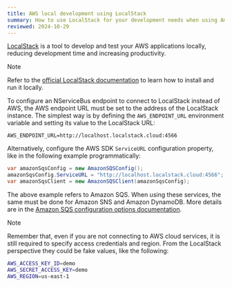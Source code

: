 ```yaml
---
title: AWS local development using LocalStack
summary: How to use LocalStack for your development needs when using Amazon SQS Transport and DynamoDB Persistence
reviewed: 2024-10-29
---
```


[LocalStack](https://www.localstack.cloud/) is a tool to develop and test your AWS applications locally, reducing development time and increasing productivity.

> [!NOTE]
> Refer to the [official LocalStack documentation](https://docs.localstack.cloud/getting-started/installation/) to learn how to install and run it locally.

To configure an NServiceBus endpoint to connect to LocalStack instead of AWS, the AWS endpoint URL must be set to the address of the LocalStack instance. The simplest way is by defining the `AWS_ENDPOINT_URL` environment variable and setting its value to the LocalStack URL:

```
AWS_ENDPOINT_URL=http://localhost.localstack.cloud:4566
```

Alternatively, configure the AWS SDK `ServiceURL` configuration property, like in the following example programmatically:


```csharp
var amazonSqsConfig = new AmazonSQSConfig();
amazonSqsConfig.ServiceURL = "http://localhost.localstack.cloud:4566";
var amazonSqsClient = new AmazonSQSClient(amazonSqsConfig);
```

The above example refers to Amazon SQS. When using these services, the same must be done for Amazon SNS and Amazon DynamoDB. More details are in the [Amazon SQS configuration options documentation](/transports/sqs/configuration-options.md).


> [!NOTE]
> Remember that, even if you are not connecting to AWS cloud services, it is still required to specify access credentials and region.
> From the LocalStack perspective they could be fake values, like the following:
>
> ```bash
> AWS_ACCESS_KEY_ID=demo
> AWS_SECRET_ACCESS_KEY=demo
> AWS_REGION=us-east-1
> ```
